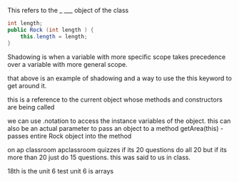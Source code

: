 This refers to the _ ___ object of the class 
```java
int length;
public Rock (int length ) {
	this.length = length;
}
```

Shadowing is when a variable with more specific scope takes precedence over a variable with more general scope. 

that above is an example of shadowing and a way to use the this keyword to get around it. 

this is a reference to the current object whose methods and constructors are being called

we can use .notation to access the instance variables of the object. 
this can also be an actual parameter to pass an object to a method 
getArea(this) - passes entire Rock object into the method 

on ap classroom apclassroom quizzes if its 20 questions do all 20 but if its more than 20 just do 15 questions. this was said to us in class. 


18th is the unit 6 test
unit 6 is arrays 
